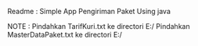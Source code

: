 Readme : 
Simple App Pengiriman Paket Using java

NOTE :
Pindahkan TarifKuri.txt ke directori E:/
Pindahkan MasterDataPaket.txt ke directori E:/
